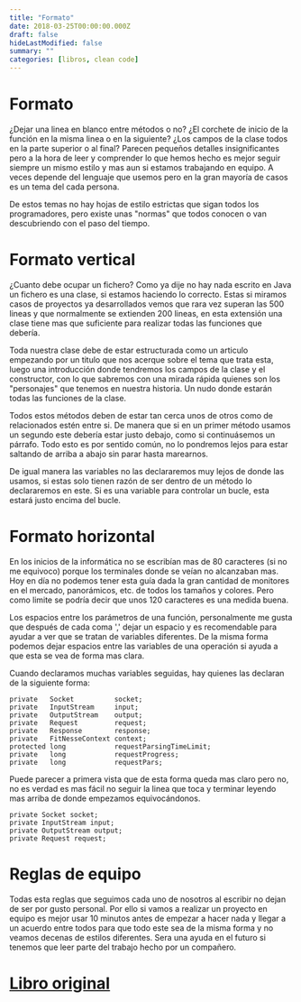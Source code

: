 ```yaml
---
title: "Formato"
date: 2018-03-25T00:00:00.000Z
draft: false
hideLastModified: false
summary: ""
categories: [libros, clean code]
---
```


Formato
================================================================================

  ¿Dejar una linea en blanco entre métodos o no? ¿El corchete de inicio de la
  función en la misma linea o en la siguiente? ¿Los campos de la clase todos en
  la parte superior o al final? Parecen pequeños detalles insignificantes pero a
  la hora de leer y comprender lo que hemos hecho es mejor seguir siempre un
  mismo estilo y mas aun si estamos trabajando en equipo. A veces depende del
  lenguaje que usemos pero en la gran mayoría de casos es un tema del cada
  persona.
  
  De estos temas no hay hojas de estilo estrictas que sigan todos los
  programadores, pero existe unas "normas" que todos conocen o van descubriendo
  con el paso del tiempo.

Formato vertical
================================================================================

  ¿Cuanto debe ocupar un fichero? Como ya dije no hay nada escrito en Java un
  fichero es una clase, si estamos haciendo lo correcto. Estas si miramos casos
  de proyectos ya desarrollados vemos que rara vez superan las 500 lineas y que
  normalmente se extienden 200 lineas, en esta extensión una clase tiene mas que
  suficiente para realizar todas las funciones que debería.
  
  Toda nuestra clase debe de estar estructurada como un articulo empezando por
  un titulo que nos acerque sobre el tema que trata esta, luego una introducción
  donde tendremos los campos de la clase y el constructor, con lo que sabremos
  con una mirada rápida quienes son los "personajes" que tenemos en nuestra
  historia. Un nudo donde estarán todas las funciones de la clase. 
  
  Todos estos métodos deben de estar tan cerca unos de otros como de
  relacionados estén entre si. De manera que si en un primer método usamos un
  segundo este debería estar justo debajo, como si continuásemos un párrafo.
  Todo esto es por sentido común, no lo pondremos lejos para estar saltando de
  arriba a abajo sin parar hasta marearnos.
  
  De igual manera las variables no las declararemos muy lejos de donde las
  usamos, si estas solo tienen razón de ser dentro de un método lo declararemos
  en este. Si es una variable para controlar un bucle, esta estará justo encima
  del bucle.

Formato horizontal
================================================================================

  En los inicios de la informática no se escribían mas de 80 caracteres (si no
  me equivoco) porque los terminales donde se veían no alcanzaban mas. Hoy en
  día no podemos tener esta guía dada la gran cantidad de monitores en el
  mercado, panorámicos, etc. de todos los tamaños y colores. Pero como limite se
  podría decir que unos 120 caracteres es una medida buena.
  
  Los espacios entre los parámetros de una función, personalmente me gusta que
  después de cada coma ',' dejar un espacio y es recomendable para ayudar a ver
  que se tratan de variables diferentes. De la misma forma podemos dejar
  espacios entre las variables de una operación si ayuda a que esta se vea de
  forma mas clara.
  
  Cuando declaramos muchas variables seguidas, hay quienes las declaran de la
  siguiente forma:
  
  ``````````````````````````````````````````````````````````````````````````````
  private   Socket          socket;
  private   InputStream     input;
  private   OutputStream    output;
  private   Request         request;
  private   Response        response;
  private   FitNesseContext context;
  protected long            requestParsingTimeLimit;
  private   long            requestProgress;
  private   long            requestPars;
  ``````````````````````````````````````````````````````````````````````````````
  
  Puede parecer a primera vista que de esta forma queda mas claro pero no, no es
  verdad es mas fácil no seguir la linea que toca y terminar leyendo mas arriba
  de donde empezamos equivocándonos.
  
  ``````````````````````````````````````````````````````````````````````````````
  private Socket socket;
  private InputStream input;
  private OutputStream output;
  private Request request;
  ``````````````````````````````````````````````````````````````````````````````

Reglas de equipo
================================================================================

  Todas esta reglas que seguimos cada uno de nosotros al escribir no dejan de
  ser por gusto personal. Por ello si vamos a realizar un proyecto en equipo es
  mejor usar 10 minutos antes de empezar a hacer nada y llegar a un acuerdo
  entre todos para que todo este sea de la misma forma y no veamos decenas de
  estilos diferentes. Sera una ayuda en el futuro si tenemos que leer parte del
  trabajo hecho por un compañero.

[Libro original]
================================================================================

[Libro original]: https://leer.amazon.es/kp/embed?asin=B001GSTOAM&preview=newtab&linkCode=kpe&ref_=cm_sw_r_kb_dp_bopYAb3Y71AX3&tag=5413
